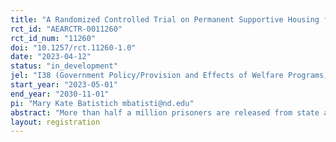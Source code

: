 ```yaml
---
title: "A Randomized Controlled Trial on Permanent Supportive Housing for Individuals Exiting Prison"
rct_id: "AEARCTR-0011260"
rct_id_num: "11260"
doi: "10.1257/rct.11260-1.0"
date: "2023-04-12"
status: "in_development"
jel: "I38 (Government Policy/Provision and Effects of Welfare Programs), R28 (Household Analysis / Government Policy), H00 (Public Economics/General), J01 (Labor Economics/General) "
start_year: "2023-05-01"
end_year: "2030-11-01"
pi: "Mary Kate Batistich mbatisti@nd.edu"
abstract: "More than half a million prisoners are released from state and federal prisons each year. Formerly incarcerated people are nearly ten times more likely to experience homelessness than the general population, and the risk is highest in the first two years after leaving prison. Permanent supportive housing (PSH), a housing first model, provides affordable housing and support services to individuals facing homelessness, without time limits. PSH is a popular strategy for achieving stability and independence among vulnerable populations; there were over 375,000 year-round PSH beds in the United States in 2021. We will conduct and evaluate the first randomized controlled trial (RCT) of PSH for exiting prisoners at risk of homelessness. Through a partnership with the Corporation for Supportive Housing (CSH), a national leader in supportive housing, we will implement the study through two Ohio-based programs, Returning Home Ohio (RHO) and Community Transition Program (CTP). The programs offer the same services but differ in their eligibility criteria: RHO serves exiting prisoners with mental illness or HIV/AIDS, while CTP serves those with substance use disorders. We will measure the impact of PSH on criminal recidivism, housing stability, health, income, and employment. The study will enroll approximately 880 people, of whom 25 percent will be in the treatment group. "
layout: registration
---
```


